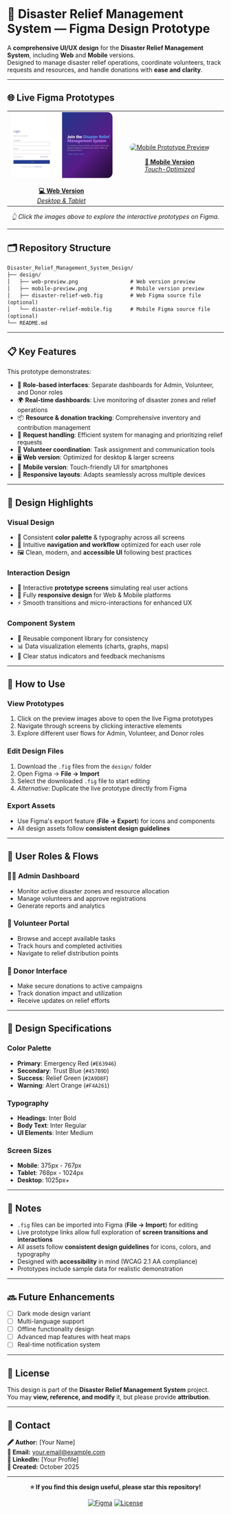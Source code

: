 # 🎨 Disaster Relief Management System — Figma Design Prototype

A **comprehensive UI/UX design** for the **Disaster Relief Management System**, including **Web** and **Mobile** versions.  
Designed to manage disaster relief operations, coordinate volunteers, track requests and resources, and handle donations with **ease and clarity**.

---

## 🌐 Live Figma Prototypes

<table align="center">
<tr>
<td align="center" width="50%">
<a href="https://www.figma.com/design/7mJrgVIo5jIipgDL3LB8ni/DRMS-Website-Version?node-id=0-1&t=nMRb15HxTHxtRh6L-1">
<img src="Login.png" alt="Web Prototype Preview" width="350" style="border-radius:12px;">
<br><br>
<b>💻 Web Version</b>
<br>
<i>Desktop & Tablet</i>
</a>
</td>
<td align="center" width="50%">
<a href="https://www.figma.com/proto/your-mobile-figma-link-here">
<img src="design/mobile-preview.png" alt="Mobile Prototype Preview" width="180" style="border-radius:12px;">
<br><br>
<b>📱 Mobile Version</b>
<br>
<i>Touch-Optimized</i>
</a>
</td>
</tr>
</table>

<p align="center"><i>👆 Click the images above to explore the interactive prototypes on Figma.</i></p>

---

## 🗂️ Repository Structure

```
Disaster_Relief_Management_System_Design/
├── design/
│   ├── web-preview.png                 # Web version preview
│   ├── mobile-preview.png              # Mobile version preview
│   ├── disaster-relief-web.fig         # Web Figma source file (optional)
│   └── disaster-relief-mobile.fig      # Mobile Figma source file (optional)
└── README.md
```

---

## 📋 Key Features

This prototype demonstrates:

- 🔐 **Role-based interfaces**: Separate dashboards for Admin, Volunteer, and Donor roles
- 🌍 **Real-time dashboards**: Live monitoring of disaster zones and relief operations
- 📦 **Resource & donation tracking**: Comprehensive inventory and contribution management
- 🤝 **Request handling**: Efficient system for managing and prioritizing relief requests
- 👥 **Volunteer coordination**: Task assignment and communication tools
- 🖥️ **Web version**: Optimized for desktop & larger screens
- 📱 **Mobile version**: Touch-friendly UI for smartphones
- 🧭 **Responsive layouts**: Adapts seamlessly across multiple devices

---

## 🎨 Design Highlights

### Visual Design
- 🎨 Consistent **color palette** & typography across all screens
- 🧭 Intuitive **navigation and workflow** optimized for each user role
- 🖼️ Clean, modern, and **accessible UI** following best practices

### Interaction Design
- 📲 Interactive **prototype screens** simulating real user actions
- 📐 Fully **responsive design** for Web & Mobile platforms
- ⚡ Smooth transitions and micro-interactions for enhanced UX

### Component System
- 🧩 Reusable component library for consistency
- 📊 Data visualization elements (charts, graphs, maps)
- 🎯 Clear status indicators and feedback mechanisms

---

## 🚀 How to Use

### View Prototypes
1. Click on the preview images above to open the live Figma prototypes
2. Navigate through screens by clicking interactive elements
3. Explore different user flows for Admin, Volunteer, and Donor roles

### Edit Design Files
1. Download the `.fig` files from the `design/` folder
2. Open Figma → **File → Import**
3. Select the downloaded `.fig` file to start editing
4. *Alternative*: Duplicate the live prototype directly from Figma

### Export Assets
- Use Figma's export feature (**File → Export**) for icons and components
- All design assets follow **consistent design guidelines**

---

## 🎯 User Roles & Flows

### 👨‍💼 Admin Dashboard
- Monitor active disaster zones and resource allocation
- Manage volunteers and approve registrations
- Generate reports and analytics

### 🤝 Volunteer Portal
- Browse and accept available tasks
- Track hours and completed activities
- Navigate to relief distribution points

### 💝 Donor Interface
- Make secure donations to active campaigns
- Track donation impact and utilization
- Receive updates on relief efforts

---

## 📐 Design Specifications

### Color Palette
- **Primary**: Emergency Red (`#E63946`)
- **Secondary**: Trust Blue (`#457B9D`)
- **Success**: Relief Green (`#2A9D8F`)
- **Warning**: Alert Orange (`#F4A261`)

### Typography
- **Headings**: Inter Bold
- **Body Text**: Inter Regular
- **UI Elements**: Inter Medium

### Screen Sizes
- **Mobile**: 375px - 767px
- **Tablet**: 768px - 1024px
- **Desktop**: 1025px+

---

## 🧠 Notes

- `.fig` files can be imported into Figma (**File → Import**) for editing
- Live prototype links allow full exploration of **screen transitions and interactions**
- All assets follow **consistent design guidelines** for icons, colors, and typography
- Designed with **accessibility** in mind (WCAG 2.1 AA compliance)
- Prototypes include sample data for realistic demonstration

---

## 🔜 Future Enhancements

- [ ] Dark mode design variant
- [ ] Multi-language support
- [ ] Offline functionality design
- [ ] Advanced map features with heat maps
- [ ] Real-time notification system

---

## 📜 License

This design is part of the **Disaster Relief Management System** project.  
You may **view, reference, and modify** it, but please provide **attribution**.

---

## 👤 Contact

**🖋️ Author:** [Your Name]  
**📧 Email:** your.email@example.com  
**💼 LinkedIn:** [Your Profile]  
**📅 Created:** October 2025

---

<div align="center">

**⭐ If you find this design useful, please star this repository!**

[![Figma](https://img.shields.io/badge/Figma-F24E1E?style=for-the-badge&logo=figma&logoColor=white)](https://www.figma.com)
[![License](https://img.shields.io/badge/License-Attribution-blue?style=for-the-badge)](LICENSE)

</div>
